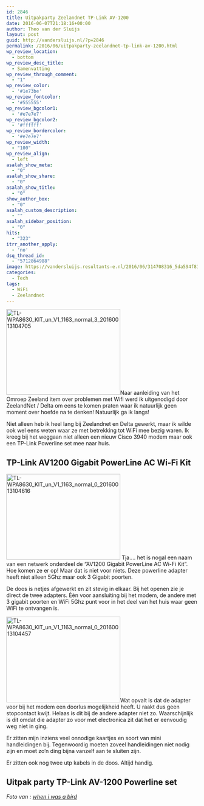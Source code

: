 ```yaml
---
id: 2846
title: Uitpakparty Zeelandnet TP-Link AV-1200
date: 2016-06-07T21:18:16+00:00
author: Theo van der Sluijs
layout: post
guid: http://vandersluijs.nl/?p=2846
permalink: /2016/06/uitpakparty-zeelandnet-tp-link-av-1200.html
wp_review_location:
  - bottom
wp_review_desc_title:
  - Samenvatting
wp_review_through_comment:
  - "1"
wp_review_color:
  - '#1e73be'
wp_review_fontcolor:
  - '#555555'
wp_review_bgcolor1:
  - '#e7e7e7'
wp_review_bgcolor2:
  - '#ffffff'
wp_review_bordercolor:
  - '#e7e7e7'
wp_review_width:
  - "100"
wp_review_align:
  - left
asalah_show_meta:
  - "0"
asalah_show_share:
  - "0"
asalah_show_title:
  - "0"
show_author_box:
  - "0"
asalah_custom_description:
  - ""
asalah_sidebar_position:
  - "0"
hits:
  - "323"
itrr_another_apply:
  - 'no'
dsq_thread_id:
  - "5712864988"
image: https://vandersluijs.resultants-e.nl/2016/06/314708316_5da594f811_o-e1465334253411-825x510.jpg
categories:
  - Tech
tags:
  - WiFi
  - Zeelandnet
---
```

<img class="alignright wp-image-2855 size-medium" title="Zeelandnet TP-Link AV1200" src="https://vandersluijs.resultants-e.nl/2016/06/TL-WPA8630_KIT_un_V1_1163_normal_3_20160013104705-300x225.jpg" alt="TL-WPA8630_KIT_un_V1_1163_normal_3_20160013104705" width="300" height="225" srcset="https://vandersluijs.resultants-e.nl/2016/06/TL-WPA8630_KIT_un_V1_1163_normal_3_20160013104705-300x225.jpg 300w, https://vandersluijs.resultants-e.nl/2016/06/TL-WPA8630_KIT_un_V1_1163_normal_3_20160013104705-533x400.jpg 533w, https://vandersluijs.resultants-e.nl/2016/06/TL-WPA8630_KIT_un_V1_1163_normal_3_20160013104705.jpg 590w" sizes="(max-width: 300px) 100vw, 300px" />Naar aanleiding van het Omroep Zeeland item over problemen met Wifi werd ik uitgenodigd door ZeelandNet / Delta om eens te komen praten waar ik natuurlijk geen moment over hoefde na te denken! Natuurlijk ga ik langs!

Niet alleen heb ik heel lang bij Zeelandnet en Delta gewerkt, maar ik wilde ook wel eens weten waar ze met betrekking tot WiFi mee bezig waren. Ik kreeg bij het weggaan niet alleen een nieuw Cisco 3940 modem maar ook een TP-Link Powerline set mee naar huis.<!--more-->

## TP-Link AV1200 Gigabit PowerLine AC Wi-Fi Kit

<img class="alignleft wp-image-2856 size-medium" title="Zeelandnet TP-Link AV 1200 TL-WPA8630" src="https://vandersluijs.resultants-e.nl/2016/06/TL-WPA8630_KIT_un_V1_1163_normal_0_20160013104616-300x225.jpg" alt="TL-WPA8630_KIT_un_V1_1163_normal_0_20160013104616" width="300" height="225" srcset="https://vandersluijs.resultants-e.nl/2016/06/TL-WPA8630_KIT_un_V1_1163_normal_0_20160013104616-300x225.jpg 300w, https://vandersluijs.resultants-e.nl/2016/06/TL-WPA8630_KIT_un_V1_1163_normal_0_20160013104616-534x400.jpg 534w, https://vandersluijs.resultants-e.nl/2016/06/TL-WPA8630_KIT_un_V1_1163_normal_0_20160013104616.jpg 590w" sizes="(max-width: 300px) 100vw, 300px" /> Tja&#8230;. het is nogal een naam van een netwerk onderdeel de &#8220;AV1200 Gigabit PowerLine AC Wi-Fi Kit&#8221;. Hoe komen ze er op! Maar dat is niet voor niets. Deze powerline adapter heeft niet alleen 5Ghz maar ook 3 Gigabit poorten.

De doos is netjes afgewerkt en zit stevig in elkaar. Bij het openen zie je direct de twee adapters. Één voor aansluiting bij het modem, de andere met 3 gigabit poorten en WiFi 5Ghz punt voor in het deel van het huis waar geen WiFi te ontvangen is.

<img class="alignright wp-image-2854 size-medium" title="Zeelandnet TP-Link AV 1200 Wifi" src="https://vandersluijs.resultants-e.nl/2016/06/TL-WPA8630_KIT_un_V1_1163_normal_0_20160013104457-300x225.jpg" alt="TL-WPA8630_KIT_un_V1_1163_normal_0_20160013104457" width="300" height="225" srcset="https://vandersluijs.resultants-e.nl/2016/06/TL-WPA8630_KIT_un_V1_1163_normal_0_20160013104457-300x225.jpg 300w, https://vandersluijs.resultants-e.nl/2016/06/TL-WPA8630_KIT_un_V1_1163_normal_0_20160013104457-534x400.jpg 534w, https://vandersluijs.resultants-e.nl/2016/06/TL-WPA8630_KIT_un_V1_1163_normal_0_20160013104457.jpg 590w" sizes="(max-width: 300px) 100vw, 300px" />Wat opvalt is dat de adapter voor bij het modem een doorlus mogelijkheid heeft. U raakt dus geen stopcontact kwijt. Helaas is dit bij de andere adapter niet zo. Waarschijnlijk is dit omdat die adapter zo voor met electronica zit dat het er eenvoudig weg niet in ging.

Er zitten mijn inziens veel onnodige kaartjes en soort van mini handleidingen bij. Tegenwoordig moeten zoveel handleidingen niet nodig zijn en moet zo&#8217;n ding bijna vanzelf aan te sluiten zijn.

Er zitten ook nog twee utp kabels in de doos. Altijd handig.

## Uitpak party TP-Link AV-1200 Powerline set

_Foto van : <a class="owner-name truncate" title="Go to when i was a bird's photostream" href="https://www.flickr.com/photos/electrospray/" data-track="attributionNameClick" data-rapid_p="55">when i was a bird</a>_